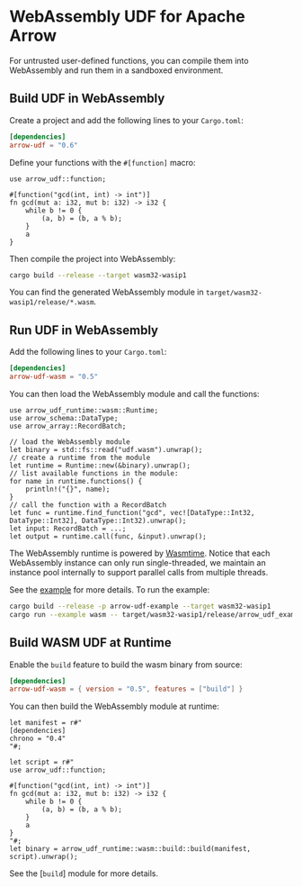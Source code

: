 # WebAssembly UDF for Apache Arrow

For untrusted user-defined functions, you can compile them into WebAssembly and run them in a sandboxed environment.

## Build UDF in WebAssembly

Create a project and add the following lines to your `Cargo.toml`:

```toml
[dependencies]
arrow-udf = "0.6"
```

Define your functions with the `#[function]` macro:

```rust,ignore
use arrow_udf::function;

#[function("gcd(int, int) -> int")]
fn gcd(mut a: i32, mut b: i32) -> i32 {
    while b != 0 {
        (a, b) = (b, a % b);
    }
    a
}
```

Then compile the project into WebAssembly:

```sh
cargo build --release --target wasm32-wasip1
```

You can find the generated WebAssembly module in `target/wasm32-wasip1/release/*.wasm`.

## Run UDF in WebAssembly

Add the following lines to your `Cargo.toml`:

```toml
[dependencies]
arrow-udf-wasm = "0.5"
```

You can then load the WebAssembly module and call the functions:

```rust,ignore
use arrow_udf_runtime::wasm::Runtime;
use arrow_schema::DataType;
use arrow_array::RecordBatch;

// load the WebAssembly module
let binary = std::fs::read("udf.wasm").unwrap();
// create a runtime from the module
let runtime = Runtime::new(&binary).unwrap();
// list available functions in the module:
for name in runtime.functions() {
    println!("{}", name);
}
// call the function with a RecordBatch
let func = runtime.find_function("gcd", vec![DataType::Int32, DataType::Int32], DataType::Int32).unwrap();
let input: RecordBatch = ...;
let output = runtime.call(func, &input).unwrap();
```

The WebAssembly runtime is powered by [Wasmtime](https://wasmtime.dev/).
Notice that each WebAssembly instance can only run single-threaded, we maintain an instance pool internally to support parallel calls from multiple threads.

See the [example](./examples/wasm.rs) for more details. To run the example:

```sh
cargo build --release -p arrow-udf-example --target wasm32-wasip1
cargo run --example wasm -- target/wasm32-wasip1/release/arrow_udf_example.wasm
```

## Build WASM UDF at Runtime

Enable the `build` feature to build the wasm binary from source:

```toml
[dependencies]
arrow-udf-wasm = { version = "0.5", features = ["build"] }
```

You can then build the WebAssembly module at runtime:

```rust,ignore
let manifest = r#"
[dependencies]
chrono = "0.4"
"#;

let script = r#"
use arrow_udf::function;

#[function("gcd(int, int) -> int")]
fn gcd(mut a: i32, mut b: i32) -> i32 {
    while b != 0 {
        (a, b) = (b, a % b);
    }
    a
}
"#;
let binary = arrow_udf_runtime::wasm::build::build(manifest, script).unwrap();
```

See the [`build`] module for more details.
